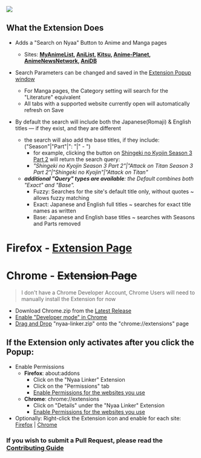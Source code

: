 ![](https://i.imgur.com/MVR68qM.jpg)
## What the Extension Does
-   Adds a "Search on Nyaa" Button to Anime and Manga pages
    -   Sites: **[MyAnimeList](https://i.imgur.com/1hymaOS.png), [AniList](https://i.imgur.com/DtNugQF.png), [Kitsu](https://i.imgur.com/TVKqRcK.png), [Anime-Planet](https://i.imgur.com/zohAYbs.png), [AnimeNewsNetwork](https://i.imgur.com/xOYS17r.png), [AniDB](https://i.imgur.com/pRDcUVh.png)**
-   Search Parameters can be changed and saved in the [Extension Popup window](https://i.imgur.com/bzaChNf.png)
    -   For Manga pages, the Category setting will search for the "Literature" equivalent
    -   All tabs with a supported website currently open will automatically refresh on Save

-   By default the search will include both the Japanese(Romaji) & English titles — if they exist, and they are different
    -   the search will also add the base titles, if they include: ("Season"|"Part"|": "|" - ")
        -   for example, clicking the button on [Shingeki no Kyojin Season 3 Part 2](https://myanimelist.net/anime/38524/Shingeki_no_Kyojin_Season_3_Part_2) will return the search query:
        -  _"Shingeki no Kyojin Season 3 Part 2"|"Attack on Titan Season 3 Part 2"|"Shingeki no Kyojin"|"Attack on Titan"_
    - _**additional "Query" types are available**: the Default combines both "Exact" and "Base"._
        - Fuzzy: Searches for the site's default title only, without quotes ~ allows fuzzy matching
        -   Exact: Japanese and English full titles ~ searches for exact title names as written
        -   Base: Japanese and English base titles ~ searches with Seasons and Parts removed

# Firefox - [Extension Page](https://addons.mozilla.org/en-US/firefox/addon/nyaa-linker/)

# Chrome - ~~Extension Page~~

> I don't have a Chrome Developer Account, Chrome Users will need to manually install the Extension for now

-   Download Chrome.zip from the [Latest Release](https://github.com/Metacor/nyaa-linker/releases)
-   [Enable "Developer mode" in Chrome](https://i.imgur.com/h7kvj1h.png)
-   [Drag and Drop](https://i.imgur.com/u9LzP57.png) "nyaa-linker.zip" onto the "chrome://extensions" page

## If the Extension only activates after you click the Popup:

-   Enable Permissions
    -   **Firefox**: about:addons
        -   Click on the "Nyaa Linker" Extension
        -   Click on the "Permissions" tab
        -   [Enable Permissions for the websites you use](https://i.imgur.com/DWbinsN.png)
    -   **Chrome**: chrome://extensions
        -   Click on "Details" under the "Nyaa Linker" Extension
        -   [Enable Permissions for the websites you use](https://i.imgur.com/Qe3TD7i.png)
-   Optionally: Right-click the Extension icon and enable for each site: [Firefox](https://i.imgur.com/XHziPTB.png) | [Chrome](https://i.imgur.com/RjMCZSK.png)

### If you wish to submit a Pull Request, please read the [Contributing Guide](https://github.com/Metacor/nyaa-linker/blob/main/.github/CONTRIBUTING.md)
